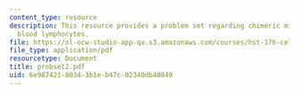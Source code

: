 ```yaml
---
content_type: resource
description: This resource provides a problem set regarding chimeric mice and peripheral
  blood lymphocytes.
file: https://ol-ocw-studio-app-qa.s3.amazonaws.com/courses/hst-176-cellular-and-molecular-immunology-fall-2005/6e98742180343b1eb47c02340db40849_probset2.pdf
file_type: application/pdf
resourcetype: Document
title: probset2.pdf
uid: 6e987421-8034-3b1e-b47c-02340db40849
---
```

